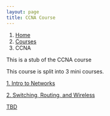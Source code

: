 ```yaml
---
layout: page
title: CCNA Course
---
```


<nav aria-label="breadcrumb">
  <ol class="breadcrumb">
    <li class="breadcrumb-item"><a href="../../">Home</a></li>
    <li class="breadcrumb-item"><a href="../">Courses</a></li>
    <li class="breadcrumb-item active" aria-current="page">CCNA</li>
  </ol>
</nav>

This is a stub of the CCNA course

This course is split into 3 mini courses.

<p><a href="./intro-to-networks/">1. Intro to Networks</a></p>
<p><a href="./switching-routing-wireless/">2. Switching, Routing, and Wireless</a></p>
<p><a href="#">TBD</a></p>
